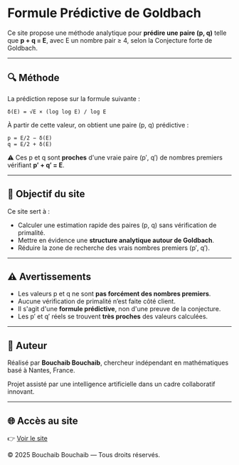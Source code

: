 # Formule Prédictive de Goldbach

Ce site propose une méthode analytique pour **prédire une paire (p, q)** telle que **p + q = E**, avec E un nombre pair ≥ 4, selon la Conjecture forte de Goldbach.

---

## 🔍 Méthode

La prédiction repose sur la formule suivante :

```
δ(E) = √E × (log log E) / log E
```

À partir de cette valeur, on obtient une paire (p, q) prédictive :

```
p = E/2 − δ(E)
q = E/2 + δ(E)
```

⚠️ Ces p et q sont **proches** d'une vraie paire (p′, q′) de nombres premiers vérifiant **p′ + q′ = E**.

---

## 🎯 Objectif du site

Ce site sert à :

- Calculer une estimation rapide des paires (p, q) sans vérification de primalité.
- Mettre en évidence une **structure analytique autour de Goldbach**.
- Réduire la zone de recherche des vrais nombres premiers (p′, q′).

---

## ⚠️ Avertissements

- Les valeurs p et q ne sont **pas forcément des nombres premiers**.
- Aucune vérification de primalité n’est faite côté client.
- Il s'agit d'une **formule prédictive**, non d'une preuve de la conjecture.
- Les p′ et q′ réels se trouvent **très proches** des valeurs calculées.

---

## 👤 Auteur

Réalisé par **Bouchaib Bouchaib**, chercheur indépendant en mathématiques basé à Nantes, France.

Projet assisté par une intelligence artificielle dans un cadre collaboratif innovant.

---

## 🌐 Accès au site

👉 [Voir le site](https://bouchaib542.github.io/Goldbach-Predictive-Formula-Website/)

© 2025 Bouchaib Bouchaib — Tous droits réservés.
